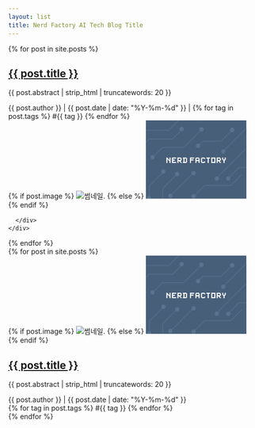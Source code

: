 ```yaml
---
layout: list
title: Nerd Factory AI Tech Blog Title
---
```


<div class="container post-list-area">
  {% for post in site.posts %}
  <div class="row">
    <div class="col-md border-bottom post-list">
      <div class="media">
        <div class="media-body">
          <a href="{{ post.url }}">
            <h2 class="mt-0 mb-3">{{ post.title }}</h2>
          </a>
          <p class="mb-3 post-content">{{ post.abstract | strip_html | truncatewords: 20 }}</p>
          <span class="post-info">{{ post.author }}</span>
          <span class="ml-2 mr-2 post-info">|</span>
          <span class="post-info">{{ post.date | date: "%Y-%m-%d" }}</span>
          <span class="ml-2 mr-2 post-info">|</span>
          {% for tag in post.tags %}
            <span class="badge badge-secondary">#{{ tag }}</span>
          {% endfor %}
        </div>
        {% if post.image %}
          <img class="ml-5 post-thumbnail" src="{{ post.image }}" alt="썸네일.">
        {% else %}
          <img class="ml-5 post-thumbnail" src="/assets/images/thumbnails/empty-1.png" alt="포스트에 이미지가 없습니다.">
        {% endif %}
        
      </div>
    </div>
  </div>
  {% endfor %}
</div>

<div class="container-fluid post-list-area-mobile">
  {% for post in site.posts %}
  <div class="row post-list border-bottom">
    <div class="col-md">
        {% if post.image %}
          <img class="post-thumbnail" src="{{ post.image }}" alt="썸네일.">
        {% else %}
          <img class="post-thumbnail" src="/assets/images/thumbnails/empty-1.png" alt="포스트에 이미지가 없습니다.">
        {% endif %}
    </div>
    <div class="col-md">
      <div>
        <a href="{{ post.url }}">
          <h2 class="mt-0 mb-3">{{ post.title }}</h2>
        </a>
      </div>
      <div>
        <p class="mb-3 post-content">{{ post.abstract | strip_html | truncatewords: 20 }}</p>
      </div>
      <div>
        <span class="post-info">{{ post.author }}</span>
        <span class="ml-2 mr-2 post-info">|</span>
        <span class="post-info">{{ post.date | date: "%Y-%m-%d" }}</span>
      </div>
      <div>
        {% for tag in post.tags %}
          <span class="badge badge-secondary">#{{ tag }}</span>
        {% endfor %}
      </div>
    </div>
  </div>
  {% endfor %}
</div>